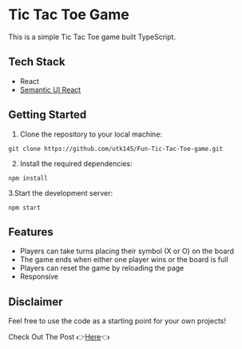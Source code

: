
# Tic Tac Toe Game

This is a simple Tic Tac Toe game built TypeScript.
## Tech Stack

- React
- [Semantic UI React](https://react.semantic-ui.com/usage)
## Getting Started

1. Clone the repository to your local machine:

 `git clone https://github.com/utk145/Fun-Tic-Tac-Toe-game.git`

2. Install the required dependencies:

`npm install`

3.Start the development server:
 
 `npm start`
## Features
- Players can take turns placing their symbol (X or O) on the board
- The game ends when either one player wins or the board is full
- Players can reset the game by reloading the page
- Responsive
## Disclaimer
Feel free to use the code as a starting point for your own projects!

Check Out The Post  👉[Here](https://twitter.com/utks1455/status/1653764505950916610?s=20)👈 
